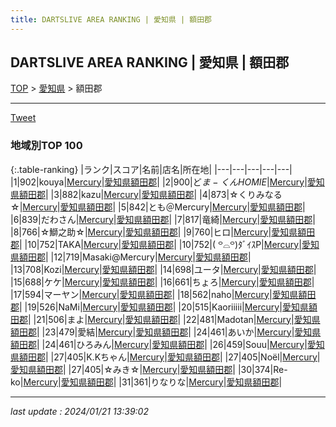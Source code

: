 ```yaml
---
title: DARTSLIVE AREA RANKING | 愛知県 | 額田郡
---
```

## DARTSLIVE AREA RANKING | 愛知県 | 額田郡

[TOP](/darts/rank/) > [愛知県](/darts/rank/愛知県/) > 額田郡

___

<a href="https://twitter.com/share?ref_src=twsrc%5Etfw" data-text="DARTSLIVE AREA RANKING | 愛知県額田郡" class="twitter-share-button" data-via="DARTSLIVE" data-hashtags="DARTSLIVE" data-related="DARTSLIVE" data-show-count="false">Tweet</a>

### 地域別TOP 100

{:.table-ranking}
|ランク|スコア|名前|店名|所在地|
|---|---|---|---|---|
|1|902|kouya|<a href="https://search.dartslive.com/jp/shop/1c11f12dc3486a260d9b047a20a7ba1e">Mercury</a>|<a href="/darts/rank/愛知県/額田郡">愛知県額田郡</a>|
|2|900|ど$ま-くんHOMIE$|<a href="https://search.dartslive.com/jp/shop/1c11f12dc3486a260d9b047a20a7ba1e">Mercury</a>|<a href="/darts/rank/愛知県/額田郡">愛知県額田郡</a>|
|3|882|kazu|<a href="https://search.dartslive.com/jp/shop/1c11f12dc3486a260d9b047a20a7ba1e">Mercury</a>|<a href="/darts/rank/愛知県/額田郡">愛知県額田郡</a>|
|4|873|☆くりみなる☆|<a href="https://search.dartslive.com/jp/shop/1c11f12dc3486a260d9b047a20a7ba1e">Mercury</a>|<a href="/darts/rank/愛知県/額田郡">愛知県額田郡</a>|
|5|842|とも＠Mercury|<a href="https://search.dartslive.com/jp/shop/1c11f12dc3486a260d9b047a20a7ba1e">Mercury</a>|<a href="/darts/rank/愛知県/額田郡">愛知県額田郡</a>|
|6|839|だわさん|<a href="https://search.dartslive.com/jp/shop/1c11f12dc3486a260d9b047a20a7ba1e">Mercury</a>|<a href="/darts/rank/愛知県/額田郡">愛知県額田郡</a>|
|7|817|竜綺|<a href="https://search.dartslive.com/jp/shop/1c11f12dc3486a260d9b047a20a7ba1e">Mercury</a>|<a href="/darts/rank/愛知県/額田郡">愛知県額田郡</a>|
|8|766|☆鰤之助☆|<a href="https://search.dartslive.com/jp/shop/1c11f12dc3486a260d9b047a20a7ba1e">Mercury</a>|<a href="/darts/rank/愛知県/額田郡">愛知県額田郡</a>|
|9|760|ヒロ|<a href="https://search.dartslive.com/jp/shop/1c11f12dc3486a260d9b047a20a7ba1e">Mercury</a>|<a href="/darts/rank/愛知県/額田郡">愛知県額田郡</a>|
|10|752|TAKA|<a href="https://search.dartslive.com/jp/shop/1c11f12dc3486a260d9b047a20a7ba1e">Mercury</a>|<a href="/darts/rank/愛知県/額田郡">愛知県額田郡</a>|
|10|752|‎( ꒪⌓꒪)ﾀﾞｲｽP|<a href="https://search.dartslive.com/jp/shop/1c11f12dc3486a260d9b047a20a7ba1e">Mercury</a>|<a href="/darts/rank/愛知県/額田郡">愛知県額田郡</a>|
|12|719|Masaki@Mercury|<a href="https://search.dartslive.com/jp/shop/1c11f12dc3486a260d9b047a20a7ba1e">Mercury</a>|<a href="/darts/rank/愛知県/額田郡">愛知県額田郡</a>|
|13|708|Kozi|<a href="https://search.dartslive.com/jp/shop/1c11f12dc3486a260d9b047a20a7ba1e">Mercury</a>|<a href="/darts/rank/愛知県/額田郡">愛知県額田郡</a>|
|14|698|ユータ|<a href="https://search.dartslive.com/jp/shop/1c11f12dc3486a260d9b047a20a7ba1e">Mercury</a>|<a href="/darts/rank/愛知県/額田郡">愛知県額田郡</a>|
|15|688|ケケ|<a href="https://search.dartslive.com/jp/shop/1c11f12dc3486a260d9b047a20a7ba1e">Mercury</a>|<a href="/darts/rank/愛知県/額田郡">愛知県額田郡</a>|
|16|661|ちょろ|<a href="https://search.dartslive.com/jp/shop/1c11f12dc3486a260d9b047a20a7ba1e">Mercury</a>|<a href="/darts/rank/愛知県/額田郡">愛知県額田郡</a>|
|17|594|マーヤン|<a href="https://search.dartslive.com/jp/shop/1c11f12dc3486a260d9b047a20a7ba1e">Mercury</a>|<a href="/darts/rank/愛知県/額田郡">愛知県額田郡</a>|
|18|562|naho|<a href="https://search.dartslive.com/jp/shop/1c11f12dc3486a260d9b047a20a7ba1e">Mercury</a>|<a href="/darts/rank/愛知県/額田郡">愛知県額田郡</a>|
|19|526|NaMi|<a href="https://search.dartslive.com/jp/shop/1c11f12dc3486a260d9b047a20a7ba1e">Mercury</a>|<a href="/darts/rank/愛知県/額田郡">愛知県額田郡</a>|
|20|515|Kaoriiiii|<a href="https://search.dartslive.com/jp/shop/1c11f12dc3486a260d9b047a20a7ba1e">Mercury</a>|<a href="/darts/rank/愛知県/額田郡">愛知県額田郡</a>|
|21|506|まよ|<a href="https://search.dartslive.com/jp/shop/1c11f12dc3486a260d9b047a20a7ba1e">Mercury</a>|<a href="/darts/rank/愛知県/額田郡">愛知県額田郡</a>|
|22|481|Madotan|<a href="https://search.dartslive.com/jp/shop/1c11f12dc3486a260d9b047a20a7ba1e">Mercury</a>|<a href="/darts/rank/愛知県/額田郡">愛知県額田郡</a>|
|23|479|愛結|<a href="https://search.dartslive.com/jp/shop/1c11f12dc3486a260d9b047a20a7ba1e">Mercury</a>|<a href="/darts/rank/愛知県/額田郡">愛知県額田郡</a>|
|24|461|あいか|<a href="https://search.dartslive.com/jp/shop/1c11f12dc3486a260d9b047a20a7ba1e">Mercury</a>|<a href="/darts/rank/愛知県/額田郡">愛知県額田郡</a>|
|24|461|ひろみん|<a href="https://search.dartslive.com/jp/shop/1c11f12dc3486a260d9b047a20a7ba1e">Mercury</a>|<a href="/darts/rank/愛知県/額田郡">愛知県額田郡</a>|
|26|459|Souu|<a href="https://search.dartslive.com/jp/shop/1c11f12dc3486a260d9b047a20a7ba1e">Mercury</a>|<a href="/darts/rank/愛知県/額田郡">愛知県額田郡</a>|
|27|405|K.Kちゃん|<a href="https://search.dartslive.com/jp/shop/1c11f12dc3486a260d9b047a20a7ba1e">Mercury</a>|<a href="/darts/rank/愛知県/額田郡">愛知県額田郡</a>|
|27|405|Noël|<a href="https://search.dartslive.com/jp/shop/1c11f12dc3486a260d9b047a20a7ba1e">Mercury</a>|<a href="/darts/rank/愛知県/額田郡">愛知県額田郡</a>|
|27|405|☆みき☆|<a href="https://search.dartslive.com/jp/shop/1c11f12dc3486a260d9b047a20a7ba1e">Mercury</a>|<a href="/darts/rank/愛知県/額田郡">愛知県額田郡</a>|
|30|374|Re-ko|<a href="https://search.dartslive.com/jp/shop/1c11f12dc3486a260d9b047a20a7ba1e">Mercury</a>|<a href="/darts/rank/愛知県/額田郡">愛知県額田郡</a>|
|31|361|りなりな|<a href="https://search.dartslive.com/jp/shop/1c11f12dc3486a260d9b047a20a7ba1e">Mercury</a>|<a href="/darts/rank/愛知県/額田郡">愛知県額田郡</a>|



___

_last update : 2024/01/21 13:39:02_


<script src="https://cdnjs.cloudflare.com/ajax/libs/jquery/3.6.1/jquery.min.js" integrity="sha512-aVKKRRi/Q/YV+4mjoKBsE4x3H+BkegoM/em46NNlCqNTmUYADjBbeNefNxYV7giUp0VxICtqdrbqU7iVaeZNXA==" crossorigin="anonymous" referrerpolicy="no-referrer"></script>
<script src="https://cdnjs.cloudflare.com/ajax/libs/jquery.tablesorter/2.31.3/js/jquery.tablesorter.min.js" integrity="sha512-qzgd5cYSZcosqpzpn7zF2ZId8f/8CHmFKZ8j7mU4OUXTNRd5g+ZHBPsgKEwoqxCtdQvExE5LprwwPAgoicguNg==" crossorigin="anonymous" referrerpolicy="no-referrer"></script>
<link rel="stylesheet" href="https://cdnjs.cloudflare.com/ajax/libs/jquery.tablesorter/2.31.3/css/theme.default.min.css" integrity="sha512-wghhOJkjQX0Lh3NSWvNKeZ0ZpNn+SPVXX1Qyc9OCaogADktxrBiBdKGDoqVUOyhStvMBmJQ8ZdMHiR3wuEq8+w==" crossorigin="anonymous" referrerpolicy="no-referrer" />
<script>
$(function() {
    $(".table-ranking").tablesorter({sortList:[[0, 0]]});
});
</script>

<script async src="https://platform.twitter.com/widgets.js" charset="utf-8"></script>
